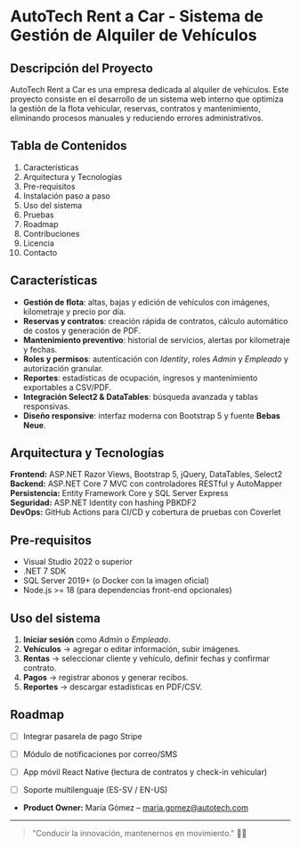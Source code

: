 # AutoTech Rent a Car - Sistema de Gestión de Alquiler de Vehículos

## Descripción del Proyecto

AutoTech Rent a Car es una empresa dedicada al alquiler de vehículos. Este proyecto consiste en el desarrollo de un sistema web interno que optimiza la gestión de la flota vehicular, reservas, contratos y mantenimiento, eliminando procesos manuales y reduciendo errores administrativos.

## Tabla de Contenidos

1. Características
2. Arquitectura y Tecnologías
3. Pre-requisitos
4. Instalación paso a paso
5. Uso del sistema
6. Pruebas
7. Roadmap
8. Contribuciones
9. Licencia
10. Contacto

## Características

- **Gestión de flota**: altas, bajas y edición de vehículos con imágenes, kilometraje y precio por día.
- **Reservas y contratos**: creación rápida de contratos, cálculo automático de costos y generación de PDF.
- **Mantenimiento preventivo**: historial de servicios, alertas por kilometraje y fechas.
- **Roles y permisos**: autenticación con _Identity_, roles _Admin_ y _Empleado_ y autorización granular.
- **Reportes**: estadísticas de ocupación, ingresos y mantenimiento exportables a CSV/PDF.
- **Integración Select2 & DataTables**: búsqueda avanzada y tablas responsivas.
- **Diseño responsive**: interfaz moderna con Bootstrap 5 y fuente **Bebas Neue**.

## Arquitectura y Tecnologías

**Frontend:** ASP.NET Razor Views, Bootstrap 5, jQuery, DataTables, Select2  
**Backend:** ASP.NET Core 7 MVC con controladores RESTful y AutoMapper  
**Persistencia:** Entity Framework Core y SQL Server Express  
**Seguridad:** ASP.NET Identity con hashing PBKDF2  
**DevOps:** GitHub Actions para CI/CD y cobertura de pruebas con Coverlet  

## Pre-requisitos

- Visual Studio 2022 o superior
- .NET 7 SDK
- SQL Server 2019+ (o Docker con la imagen oficial)
- Node.js >= 18 (para dependencias front-end opcionales)

## Uso del sistema

1. **Iniciar sesión** como _Admin_ o _Empleado_.
2. **Vehículos** → agregar o editar información, subir imágenes.
3. **Rentas** → seleccionar cliente y vehículo, definir fechas y confirmar contrato.
4. **Pagos** → registrar abonos y generar recibos.
5. **Reportes** → descargar estadísticas en PDF/CSV.


## Roadmap

- [ ] Integrar pasarela de pago Stripe
- [ ] Módulo de notificaciones por correo/SMS
- [ ] App móvil React Native (lectura de contratos y check-in vehicular)
- [ ] Soporte multilenguaje (ES-SV / EN-US)


- **Product Owner:** María Gómez – maria.gomez@autotech.com  

---

> "Conducir la innovación, mantenernos en movimiento." 🚗💨
